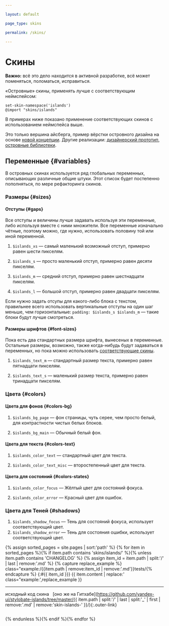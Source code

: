```yaml
---

layout: default

page_type: skins

permalink: /skins/

---
```


# Скины

**Важно:** всё это дело находится в активной разработке, всё может поменяться, поломаться, исправиться.

«Островные» скины, применять лучше с соответствующим неймспейсом:

    set-skin-namespace('islands')
    @import "skins/islands"

В примерах ниже показано применение соответствующих скинов с использованием неймспейса выше.

Это только вершина айсберга, пример вёрстки островного дизайна на основе [новой концепции](../). Другие реализации: [дизайнерский прототип](http://islands.yandex-team.ru/pages/blocks.xml), [островные библиотеки](http://clubs.at.yandex-team.ru/lego-dev/replies.xml?item_no=4095).

## Переменные {#variables}

В островных скинах используется ряд глобальных переменных, описывающих различные общие штуки. Этот список будет постепенно пополняться, по мере рефакторинга скинов.

### Размеры {#sizes}

#### Отступы {#gaps}

Все отступы и величины лучше задавать используя эти переменные, либо используя вместе с ними множители. Все переменные изначально чётные, поэтому можно, где нужно, использовать половину той или иной переменной.

1. `$islands_xs` — самый маленький возможный отступ, примерно равен шести пикселям.

2. `$islands_s` — просто маленький отступ, примерно равен десяти пикселям.

3. `$islands_m` — средний отступ, примерно равен шестнадцати пикселям.

4. `$islands_l` — большой отступ, примерно равен двадцати пикселям.

Если нужно задать отсупы для какого-либо блока с текстом, правильнее всего использовать вертикальные отступы на один шаг меньше, чем горизонтальные: `padding: $islands_s $islands_m` — такие блоки будут лучше смотреться.

#### Размеры шрифтов {#font-sizes}

Пока есть два стандартных размера шрифта, вынесеных в переменные. Остальные размеры, возможно, также когда-нибудь будут задаваться в переменных, но пока можно использовать [соответствующие скины](#headers).

1. `$islands_text_m` — стандартный размер текста, примерно равен пятнадцати пикселям.

2. `$islands_text_s` — маленький размер текста, примерно равен тринадцати пикселям.

### Цвета {#colors}

#### Цвета для фонов {#colors-bg}

1. `$islands_bg_page` — фон страницы, чуть серее, чем просто белый, для контрастности чистых белых блоков.

2. `$islands_bg_main` — Обычный белый фон.

#### Цвета для текста {#colors-text}

1. `$islands_color_text` — стандартный цвет для текста.

2. `$islands_color_text_misc` — второстепенный цвет для текста.

#### Цвета для состояний {#colors-states}

1. `$islands_color_focus` — Жёлтый цвет для состояний фокуса.

2. `$islands_color_error` — Красный цвет для ошибок.

### Цвета для Теней {#shadows}

1. `$islands_shadow_focus` — Тень для состояний фокуса, использует соответствующий цвет.
2. `$islands_shadow_error` — Тень для состояния ошибки, использует соответствующий цвет.

{% assign sorted_pages = site.pages | sort:'path' %}
{% for item in sorted_pages %}{% if item.path contains 'skins/islands/' %}{% unless item.path contains 'CHANGELOG' %}
{% assign item_id = item.path | split:'/' | last | remove:'.md' %}
{% capture replace_example %} class="example:/{{item.path | remove:item_id | remove:'.md'}}tests/{% endcapture %}
{:#{{ item_id }}}
{{ item.content | replace:' class="example:',replace_example }}

- - -

<span class="small-pseudo-button toggle-button js-outer-toggler"><span class="button-content">исходный код скина</span></span>  
[оно же на Гитхабе](https://github.com/yandex-ui/stylobate-islands/tree/master/{{ item.path | split:'/' | last | split:'_' | first | remove:'.md' | remove:'skin-islands-' }}/){:.outer-link}

<pre class="language-styl is-hidden" data-src="islands/{{ item.path | split:'/' | last | split:'_' | first | remove:'.md' | remove:'skin-islands-' }}/{{ item.path | split:'/' | last | replace:'.md','.styl' }}"></pre>
{% endunless %}{% endif %}{% endfor %}
